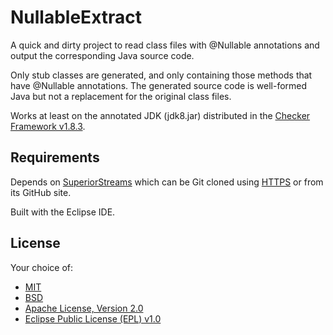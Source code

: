 # NullableExtract

A quick and dirty project to read class files with @Nullable annotations and output the corresponding Java source code.

Only stub classes are generated, and only containing those methods that have @Nullable annotations. The generated source code is well-formed Java but not a replacement for the original class files.

Works at least on the annotated JDK (jdk8.jar) distributed in the [Checker Framework v1.8.3](http://types.cs.washington.edu/checker-framework/).

## Requirements

Depends on [SuperiorStreams](https://github.com/Overruler/SuperiorStreams) which can be Git cloned using [HTTPS](https://github.com/Overruler/SuperiorStreams.git) or from its GitHub site.

Built with the Eclipse IDE.

## License 

Your choice of:
- [MIT](http://opensource.org/licenses/MIT)
- [BSD](http://opensource.org/licenses/bsd-license.php)
- [Apache License, Version 2.0](http://www.apache.org/licenses/LICENSE-2.0)
- [Eclipse Public License (EPL) v1.0](http://wiki.eclipse.org/EPL)
